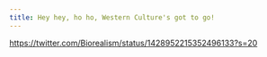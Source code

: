 ```yaml
---
title: Hey hey, ho ho, Western Culture's got to go!
---
```


https://twitter.com/Biorealism/status/1428952215352496133?s=20